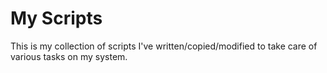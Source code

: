 # My Scripts

This is my collection of scripts I've written/copied/modified to take care of various tasks 
on my system.
